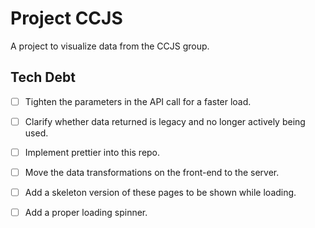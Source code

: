 # Project CCJS

A project to visualize data from the CCJS group.

## Tech Debt

- [ ] Tighten the parameters in the API call for a faster load.

- [ ] Clarify whether data returned is legacy and no longer actively being used.

- [ ] Implement prettier into this repo.

- [ ] Move the data transformations on the front-end to the server. 

- [ ] Add a skeleton version of these pages to be shown while loading.

- [ ] Add a proper loading spinner.
